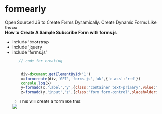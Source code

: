 # formearly
Open Sourced JS to Create Forms Dynamically.
Create Dynamic Forms Like these:<br />
**How to Create A Sample Subscribe Form with forms.js**
<ul>
<li>include 'bootstrap'
<li>include 'jquery
<li>include 'forms.js'
 
```js
   // code for creating

 
    div=document.getElementById('1')
    x=formcreate(div,'GET','forms.js','uk',{'class':'red'})
    console.log(x)
    y=formadd(x,'label','y',{class:'container text-primary',value:'Go'},'Subscribe to Email')
    z=formadd(y,'input','z',{class:'form form-control',placeholder:'Email-Address'})
```
+ This will create a form like this:
<img src=https://res.cloudinary.com/cloud9-labs/image/upload/v1609055306/readmefiles/form_gukytq.png />
